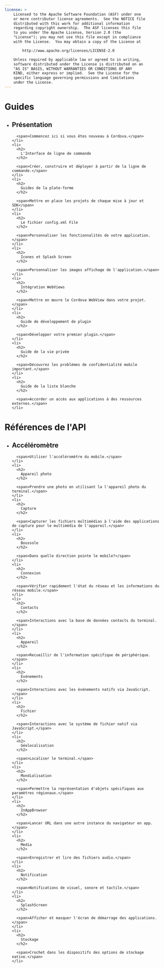 ```yaml
---
license: >
    Licensed to the Apache Software Foundation (ASF) under one
    or more contributor license agreements.  See the NOTICE file
    distributed with this work for additional information
    regarding copyright ownership.  The ASF licenses this file
    to you under the Apache License, Version 2.0 (the
    "License"); you may not use this file except in compliance
    with the License.  You may obtain a copy of the License at

        http://www.apache.org/licenses/LICENSE-2.0

    Unless required by applicable law or agreed to in writing,
    software distributed under the License is distributed on an
    "AS IS" BASIS, WITHOUT WARRANTIES OR CONDITIONS OF ANY
    KIND, either express or implied.  See the License for the
    specific language governing permissions and limitations
    under the License.
---
```


<div id="home">
  <h1>
    Guides
  </h1>

  <ul>
    <li>
      <h2>
        Présentation
      </h2>

      <span>Commencez ici si vous êtes nouveau à Cordova.</span>
    </li>
    <li>
      <h2>
        L'Interface de ligne de commande
      </h2>

      <span>Créer, construire et déployer à partir de la ligne de commande.</span>
    </li>
    <li>
      <h2>
        Guides de la plate-forme
      </h2>

      <span>Mettre en place les projets de chaque mise à jour et SDK</span>
    </li>
    <li>
      <h2>
        Le fichier config.xml File
      </h2>

      <span>Personnaliser les fonctionnalités de votre application.</span>
    </li>
    <li>
      <h2>
        Icones et Splash Screen
      </h2>

      <span>Personnaliser les images affichage de l'application.</span>
    </li>
    <li>
      <h2>
        Intégration WebViews
      </h2>

      <span>Mettre en œuvre le Cordova WebView dans votre projet.</span>
    </li>
    <li>
      <h2>
        Guide de développement de plugin
      </h2>

      <span>Développer votre premier plugin.</span>
    </li>
    <li>
      <h2>
        Guide de la vie privée
      </h2>

      <span>Découvrez les problèmes de confidentialité mobile important.</span>
    </li>
    <li>
      <h2>
        Guide de la liste blanche
      </h2>

      <span>Accorder un accès aux applications à des ressources externes.</span>
    </li>
  </ul>

  <h1>
    Références de l'API
  </h1>

  <ul>
    <li>
      <h2>
        Accéléromètre
      </h2>

      <span>Utiliser l'accéléromètre du mobile.</span>
    </li>
    <li>
      <h2>
        Appareil photo
      </h2>

      <span>Prendre une photo en utilisant la l'appareil photo du terminal.</span>
    </li>
    <li>
      <h2>
        Capture
      </h2>

      <span>Capturer les fichiers multimédias à l'aide des applications de capture pour le multimédia de l'appareil.</span>
    </li>
    <li>
      <h2>
        Boussole
      </h2>

      <span>Dans quelle direction pointe le mobile?</span>
    </li>
    <li>
      <h2>
        Connexion
      </h2>

      <span>Vérifier rapidement l'état du réseau et les informations du réseau mobile.</span>
    </li>
    <li>
      <h2>
        Contacts
      </h2>

      <span>Interactions avec la base de données contacts du terminal.</span>
    </li>
    <li>
      <h2>
        Appareil
      </h2>

      <span>Recueillir de l'information spécifique de périphérique.</span>
    </li>
    <li>
      <h2>
        Événements
      </h2>

      <span>Interactions avec les événements natifs via JavaScript.</span>
    </li>
    <li>
      <h2>
        Fichier
      </h2>

      <span>Interactions avec le système de fichier natif via JavaScript.</span>
    </li>
    <li>
      <h2>
        Géolocalisation
      </h2>

      <span>Localiser le terminal.</span>
    </li>
    <li>
      <h2>
        Mondialisation
      </h2>

      <span>Permettre la représentation d'objets spécifiques aux paramètres régionaux.</span>
    </li>
    <li>
      <h2>
        InAppBrowser
      </h2>

      <span>Lancer URL dans une autre instance du navigateur en app.</span>
    </li>
    <li>
      <h2>
        Media
      </h2>

      <span>Enregistrer et lire des fichiers audio.</span>
    </li>
    <li>
      <h2>
        Notification
      </h2>

      <span>Notifications de visuel, sonore et tactile.</span>
    </li>
    <li>
      <h2>
        SplashScreen
      </h2>

      <span>Afficher et masquer l'écran de démarrage des applications.</span>
    </li>
    <li>
      <h2>
        Stockage
      </h2>

      <span>Crochet dans les dispositifs des options de stockage native.</span>
    </li>
  </ul>
</div>
